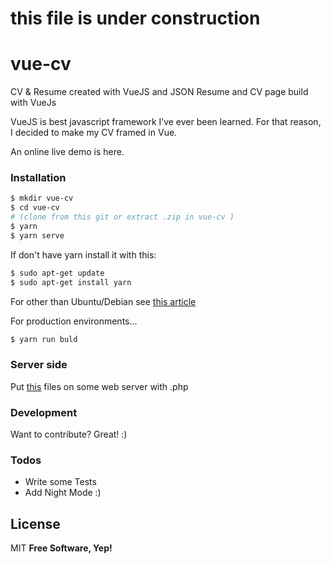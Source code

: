# this file is under construction
# vue-cv

CV &amp; Resume created with VueJS  and JSON 
Resume and CV page build with VueJs

VueJS is best javascript framework I’ve ever been learned. 
For that reason, I decided to make my CV framed in Vue.

An online live demo is here.

### Installation

```sh
$ mkdir vue-cv
$ cd vue-cv
# (clone from this git or extract .zip in vue-cv )
$ yarn 
$ yarn serve
```
If don't have yarn install it with this:
```sh
$ sudo apt-get update 
$ sudo apt-get install yarn
```
For other than Ubuntu/Debian see [this article](https://yarnpkg.com/lang/en/docs/install/) 

For production environments...
```sh
$ yarn run buld
```
### Server side
Put [this](https://github.com/ristep/vue-cv/tree/master/src/server-side) files on some web server with .php 

### Development

Want to contribute? Great! :)

### Todos

 - Write some Tests
 - Add Night Mode :)

License
----
MIT
**Free Software, Yep!**

